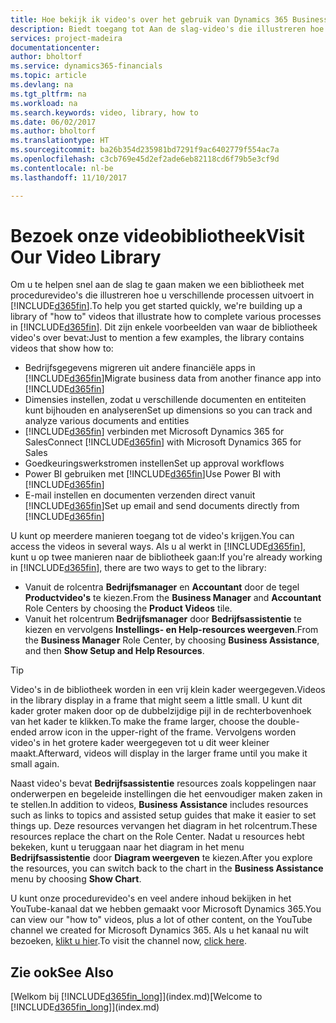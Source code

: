 ```yaml
---
title: Hoe bekijk ik video's over het gebruik van Dynamics 365 Business edition | Microsoft Docs
description: Biedt toegang tot Aan de slag-video's die illustreren hoe u veel voorkomende taken uitvoert.
services: project-madeira
documentationcenter: 
author: bholtorf
ms.service: dynamics365-financials
ms.topic: article
ms.devlang: na
ms.tgt_pltfrm: na
ms.workload: na
ms.search.keywords: video, library, how to
ms.date: 06/02/2017
ms.author: bholtorf
ms.translationtype: HT
ms.sourcegitcommit: ba26b354d235981bd7291f9ac6402779f554ac7a
ms.openlocfilehash: c3cb769e45d2ef2ade6eb82118cd6f79b5e3cf9d
ms.contentlocale: nl-be
ms.lasthandoff: 11/10/2017

---
```

# <a name="visit-our-video-library"></a><span data-ttu-id="0e104-103">Bezoek onze videobibliotheek</span><span class="sxs-lookup"><span data-stu-id="0e104-103">Visit Our Video Library</span></span>
<span data-ttu-id="0e104-104">Om u te helpen snel aan de slag te gaan maken we een bibliotheek met procedurevideo's die illustreren hoe u verschillende processen uitvoert in [!INCLUDE[d365fin](includes/d365fin_md.md)].</span><span class="sxs-lookup"><span data-stu-id="0e104-104">To help you get started quickly, we're building up a library of "how to" videos that illustrate how to complete various processes in [!INCLUDE[d365fin](includes/d365fin_md.md)].</span></span> <span data-ttu-id="0e104-105">Dit zijn enkele voorbeelden van waar de bibliotheek video's over bevat:</span><span class="sxs-lookup"><span data-stu-id="0e104-105">Just to mention a few examples, the library contains videos that show how to:</span></span>  

* <span data-ttu-id="0e104-106">Bedrijfsgegevens migreren uit andere financiële apps in [!INCLUDE[d365fin](includes/d365fin_md.md)]</span><span class="sxs-lookup"><span data-stu-id="0e104-106">Migrate business data from another finance app into [!INCLUDE[d365fin](includes/d365fin_md.md)]</span></span>  
* <span data-ttu-id="0e104-107">Dimensies instellen, zodat u verschillende documenten en entiteiten kunt bijhouden en analyseren</span><span class="sxs-lookup"><span data-stu-id="0e104-107">Set up dimensions so you can track and analyze various documents and entities</span></span>
* <span data-ttu-id="0e104-108">[!INCLUDE[d365fin](includes/d365fin_md.md)] verbinden met Microsoft Dynamics 365 for Sales</span><span class="sxs-lookup"><span data-stu-id="0e104-108">Connect [!INCLUDE[d365fin](includes/d365fin_md.md)] with Microsoft Dynamics 365 for Sales</span></span>
* <span data-ttu-id="0e104-109">Goedkeuringswerkstromen instellen</span><span class="sxs-lookup"><span data-stu-id="0e104-109">Set up approval workflows</span></span>  
* <span data-ttu-id="0e104-110">Power BI gebruiken met [!INCLUDE[d365fin](includes/d365fin_md.md)]</span><span class="sxs-lookup"><span data-stu-id="0e104-110">Use Power BI with [!INCLUDE[d365fin](includes/d365fin_md.md)]</span></span>  
* <span data-ttu-id="0e104-111">E-mail instellen en documenten verzenden direct vanuit [!INCLUDE[d365fin](includes/d365fin_md.md)]</span><span class="sxs-lookup"><span data-stu-id="0e104-111">Set up email and send documents directly from [!INCLUDE[d365fin](includes/d365fin_md.md)]</span></span>  

<span data-ttu-id="0e104-112">U kunt op meerdere manieren toegang tot de video's krijgen.</span><span class="sxs-lookup"><span data-stu-id="0e104-112">You can access the videos in several ways.</span></span> <span data-ttu-id="0e104-113">Als u al werkt in [!INCLUDE[d365fin](includes/d365fin_md.md)], kunt u op twee manieren naar de bibliotheek gaan:</span><span class="sxs-lookup"><span data-stu-id="0e104-113">If you're already working in [!INCLUDE[d365fin](includes/d365fin_md.md)], there are two ways to get to the library:</span></span>

* <span data-ttu-id="0e104-114">Vanuit de rolcentra **Bedrijfsmanager** en **Accountant** door de tegel **Productvideo's** te kiezen.</span><span class="sxs-lookup"><span data-stu-id="0e104-114">From the **Business Manager** and **Accountant** Role Centers by choosing the **Product Videos** tile.</span></span>  
* <span data-ttu-id="0e104-115">Vanuit het rolcentrum **Bedrijfsmanager** door **Bedrijfsassistentie** te kiezen en vervolgens **Instellings- en Help-resources weergeven**.</span><span class="sxs-lookup"><span data-stu-id="0e104-115">From the **Business Manager** Role Center, by choosing **Business Assistance**, and then **Show Setup and Help Resources**.</span></span>  

> [!Tip]  
> <span data-ttu-id="0e104-116">Video's in de bibliotheek worden in een vrij klein kader weergegeven.</span><span class="sxs-lookup"><span data-stu-id="0e104-116">Videos in the library display in a frame that might seem a little small.</span></span> <span data-ttu-id="0e104-117">U kunt dit kader groter maken door op de dubbelzijdige pijl in de rechterbovenhoek van het kader te klikken.</span><span class="sxs-lookup"><span data-stu-id="0e104-117">To make the frame larger, choose the double-ended arrow icon in the upper-right of the frame.</span></span> <span data-ttu-id="0e104-118">Vervolgens worden video's in het grotere kader weergegeven tot u dit weer kleiner maakt.</span><span class="sxs-lookup"><span data-stu-id="0e104-118">Afterward, videos will display in the larger frame until you make it small again.</span></span>  

<span data-ttu-id="0e104-119">Naast video's bevat **Bedrijfsassistentie** resources zoals koppelingen naar onderwerpen en begeleide instellingen die het eenvoudiger maken zaken in te stellen.</span><span class="sxs-lookup"><span data-stu-id="0e104-119">In addition to videos, **Business Assistance** includes resources such as links to topics and assisted setup guides that make it easier to set things up.</span></span> <span data-ttu-id="0e104-120">Deze resources vervangen het diagram in het rolcentrum.</span><span class="sxs-lookup"><span data-stu-id="0e104-120">These resources replace the chart on the Role Center.</span></span> <span data-ttu-id="0e104-121">Nadat u resources hebt bekeken, kunt u teruggaan naar het diagram in het menu **Bedrijfsassistentie** door **Diagram weergeven** te kiezen.</span><span class="sxs-lookup"><span data-stu-id="0e104-121">After you explore the resources, you can switch back to the chart in the **Business Assistance** menu by choosing **Show Chart**.</span></span>  
  
<span data-ttu-id="0e104-122">U kunt onze procedurevideo's en veel andere inhoud bekijken in het YouTube-kanaal dat we hebben gemaakt voor Microsoft Dynamics 365.</span><span class="sxs-lookup"><span data-stu-id="0e104-122">You can view our "how to" videos, plus a lot of other content, on the YouTube channel we created for Microsoft Dynamics 365.</span></span> <span data-ttu-id="0e104-123">Als u het kanaal nu wilt bezoeken, [klikt u hier](https://go.microsoft.com/fwlink/?linkid=851533).</span><span class="sxs-lookup"><span data-stu-id="0e104-123">To visit the channel now, [click here](https://go.microsoft.com/fwlink/?linkid=851533).</span></span>

## <a name="see-also"></a><span data-ttu-id="0e104-124">Zie ook</span><span class="sxs-lookup"><span data-stu-id="0e104-124">See Also</span></span>
<span data-ttu-id="0e104-125">[Welkom bij [!INCLUDE[d365fin_long](includes/d365fin_long_md.md)]](index.md)</span><span class="sxs-lookup"><span data-stu-id="0e104-125">[Welcome to [!INCLUDE[d365fin_long](includes/d365fin_long_md.md)]](index.md)</span></span>

